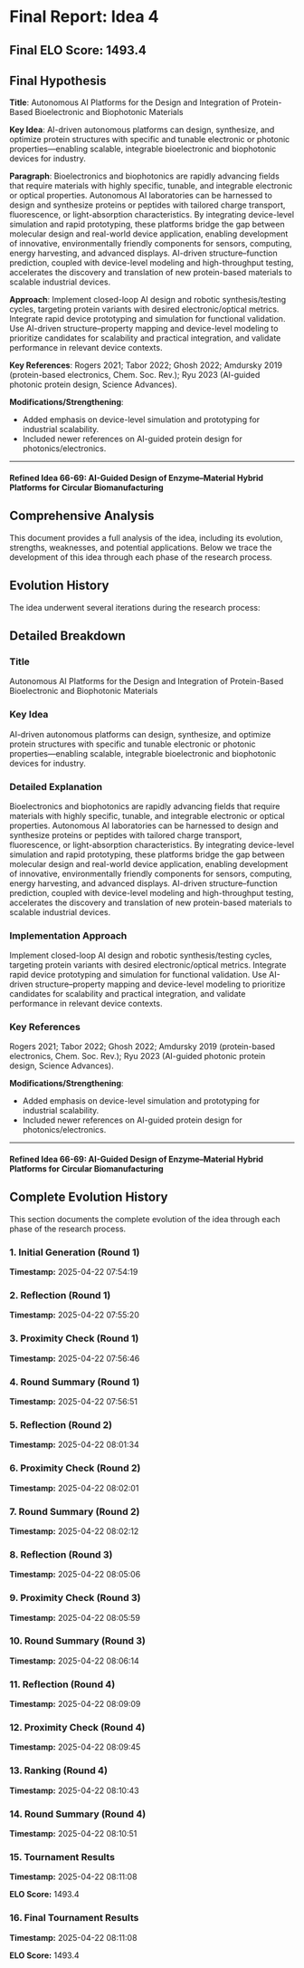# Final Report: Idea 4

## Final ELO Score: 1493.4

## Final Hypothesis

**Title**: Autonomous AI Platforms for the Design and Integration of Protein-Based Bioelectronic and Biophotonic Materials

**Key Idea**: AI-driven autonomous platforms can design, synthesize, and optimize protein structures with specific and tunable electronic or photonic properties—enabling scalable, integrable bioelectronic and biophotonic devices for industry.

**Paragraph**: Bioelectronics and biophotonics are rapidly advancing fields that require materials with highly specific, tunable, and integrable electronic or optical properties. Autonomous AI laboratories can be harnessed to design and synthesize proteins or peptides with tailored charge transport, fluorescence, or light-absorption characteristics. By integrating device-level simulation and rapid prototyping, these platforms bridge the gap between molecular design and real-world device application, enabling development of innovative, environmentally friendly components for sensors, computing, energy harvesting, and advanced displays. AI-driven structure–function prediction, coupled with device-level modeling and high-throughput testing, accelerates the discovery and translation of new protein-based materials to scalable industrial devices.

**Approach**: Implement closed-loop AI design and robotic synthesis/testing cycles, targeting protein variants with desired electronic/optical metrics. Integrate rapid device prototyping and simulation for functional validation. Use AI-driven structure–property mapping and device-level modeling to prioritize candidates for scalability and practical integration, and validate performance in relevant device contexts.

**Key References**: Rogers 2021; Tabor 2022; Ghosh 2022; Amdursky 2019 (protein-based electronics, Chem. Soc. Rev.); Ryu 2023 (AI-guided photonic protein design, Science Advances).

**Modifications/Strengthening**:
- Added emphasis on device-level simulation and prototyping for industrial scalability.
- Included newer references on AI-guided protein design for photonics/electronics.
---

#### **Refined Idea 66-69: AI-Guided Design of Enzyme–Material Hybrid Platforms for Circular Biomanufacturing**

## Comprehensive Analysis

This document provides a full analysis of the idea, including its evolution, strengths, weaknesses, and potential applications. Below we trace the development of this idea through each phase of the research process.

## Evolution History

The idea underwent several iterations during the research process:

## Detailed Breakdown

### Title

Autonomous AI Platforms for the Design and Integration of Protein-Based Bioelectronic and Biophotonic Materials

### Key Idea

AI-driven autonomous platforms can design, synthesize, and optimize protein structures with specific and tunable electronic or photonic properties—enabling scalable, integrable bioelectronic and biophotonic devices for industry.

### Detailed Explanation

Bioelectronics and biophotonics are rapidly advancing fields that require materials with highly specific, tunable, and integrable electronic or optical properties. Autonomous AI laboratories can be harnessed to design and synthesize proteins or peptides with tailored charge transport, fluorescence, or light-absorption characteristics. By integrating device-level simulation and rapid prototyping, these platforms bridge the gap between molecular design and real-world device application, enabling development of innovative, environmentally friendly components for sensors, computing, energy harvesting, and advanced displays. AI-driven structure–function prediction, coupled with device-level modeling and high-throughput testing, accelerates the discovery and translation of new protein-based materials to scalable industrial devices.

### Implementation Approach

Implement closed-loop AI design and robotic synthesis/testing cycles, targeting protein variants with desired electronic/optical metrics. Integrate rapid device prototyping and simulation for functional validation. Use AI-driven structure–property mapping and device-level modeling to prioritize candidates for scalability and practical integration, and validate performance in relevant device contexts.

### Key References

Rogers 2021; Tabor 2022; Ghosh 2022; Amdursky 2019 (protein-based electronics, Chem. Soc. Rev.); Ryu 2023 (AI-guided photonic protein design, Science Advances).

**Modifications/Strengthening**:
- Added emphasis on device-level simulation and prototyping for industrial scalability.
- Included newer references on AI-guided protein design for photonics/electronics.
---

#### **Refined Idea 66-69: AI-Guided Design of Enzyme–Material Hybrid Platforms for Circular Biomanufacturing**

## Complete Evolution History

This section documents the complete evolution of the idea through each phase of the research process.

### 1. Initial Generation (Round 1)
**Timestamp:** 2025-04-22 07:54:19



### 2. Reflection (Round 1)
**Timestamp:** 2025-04-22 07:55:20



### 3. Proximity Check (Round 1)
**Timestamp:** 2025-04-22 07:56:46



### 4. Round Summary (Round 1)
**Timestamp:** 2025-04-22 07:56:51



### 5. Reflection (Round 2)
**Timestamp:** 2025-04-22 08:01:34



### 6. Proximity Check (Round 2)
**Timestamp:** 2025-04-22 08:02:01



### 7. Round Summary (Round 2)
**Timestamp:** 2025-04-22 08:02:12



### 8. Reflection (Round 3)
**Timestamp:** 2025-04-22 08:05:06



### 9. Proximity Check (Round 3)
**Timestamp:** 2025-04-22 08:05:59



### 10. Round Summary (Round 3)
**Timestamp:** 2025-04-22 08:06:14



### 11. Reflection (Round 4)
**Timestamp:** 2025-04-22 08:09:09



### 12. Proximity Check (Round 4)
**Timestamp:** 2025-04-22 08:09:45



### 13. Ranking (Round 4)
**Timestamp:** 2025-04-22 08:10:43



### 14. Round Summary (Round 4)
**Timestamp:** 2025-04-22 08:10:51



### 15. Tournament Results
**Timestamp:** 2025-04-22 08:11:08

**ELO Score:** 1493.4



### 16. Final Tournament Results
**Timestamp:** 2025-04-22 08:11:08

**ELO Score:** 1493.4



